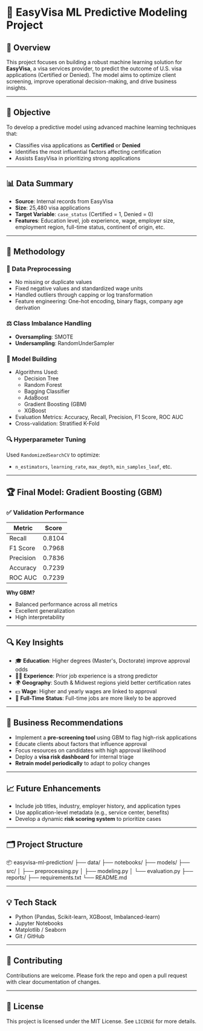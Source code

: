 # 🧠 EasyVisa ML Predictive Modeling Project

## 📌 Overview

This project focuses on building a robust machine learning solution for **EasyVisa**, a visa services provider, to predict the outcome of U.S. visa applications (Certified or Denied). The model aims to optimize client screening, improve operational decision-making, and drive business insights.

---

## 🎯 Objective

To develop a predictive model using advanced machine learning techniques that:

- Classifies visa applications as **Certified** or **Denied**
- Identifies the most influential factors affecting certification
- Assists EasyVisa in prioritizing strong applications

---

## 📊 Data Summary

- **Source**: Internal records from EasyVisa  
- **Size**: 25,480 visa applications  
- **Target Variable**: `case_status` (Certified = 1, Denied = 0)  
- **Features**: Education level, job experience, wage, employer size, employment region, full-time status, continent of origin, etc.

---

## 🔧 Methodology

### 🧹 Data Preprocessing

- No missing or duplicate values
- Fixed negative values and standardized wage units
- Handled outliers through capping or log transformation
- Feature engineering: One-hot encoding, binary flags, company age derivation

### ⚖️ Class Imbalance Handling

- **Oversampling**: SMOTE  
- **Undersampling**: RandomUnderSampler

### 🧠 Model Building

- Algorithms Used:
  - Decision Tree
  - Random Forest
  - Bagging Classifier
  - AdaBoost
  - Gradient Boosting (GBM)
  - XGBoost
- Evaluation Metrics: Accuracy, Recall, Precision, F1 Score, ROC AUC
- Cross-validation: Stratified K-Fold

### 🔍 Hyperparameter Tuning

Used `RandomizedSearchCV` to optimize:
- `n_estimators`, `learning_rate`, `max_depth`, `min_samples_leaf`, etc.

---

## 🏆 Final Model: Gradient Boosting (GBM)

### ✅ Validation Performance

| Metric     | Score   |
|------------|---------|
| Recall     | 0.8104  |
| F1 Score   | 0.7968  |
| Precision  | 0.7836  |
| Accuracy   | 0.7239  |
| ROC AUC    | 0.7239  |

**Why GBM?**

- Balanced performance across all metrics  
- Excellent generalization  
- High interpretability

---

## 🔍 Key Insights

- 🎓 **Education**: Higher degrees (Master's, Doctorate) improve approval odds
- 👨‍💼 **Experience**: Prior job experience is a strong predictor
- 🌍 **Geography**: South & Midwest regions yield better certification rates
- 💵 **Wage**: Higher and yearly wages are linked to approval
- 🧾 **Full-Time Status**: Full-time jobs are more likely to be approved

---

## 🚀 Business Recommendations

- Implement a **pre-screening tool** using GBM to flag high-risk applications
- Educate clients about factors that influence approval
- Focus resources on candidates with high approval likelihood
- Deploy a **visa risk dashboard** for internal triage
- **Retrain model periodically** to adapt to policy changes

---

## 📈 Future Enhancements

- Include job titles, industry, employer history, and application types
- Use application-level metadata (e.g., service center, benefits)
- Develop a dynamic **risk scoring system** to prioritize cases

---

## 🗂️ Project Structure
📦 easyvisa-ml-prediction/
├── data/
├── notebooks/
├── models/
├── src/
│ ├── preprocessing.py
│ ├── modeling.py
│ └── evaluation.py
├── reports/
├── requirements.txt
└── README.md


---

## 💡 Tech Stack

- Python (Pandas, Scikit-learn, XGBoost, Imbalanced-learn)
- Jupyter Notebooks
- Matplotlib / Seaborn
- Git / GitHub

---

## 🤝 Contributing

Contributions are welcome. Please fork the repo and open a pull request with clear documentation of changes.

---

## 📜 License

This project is licensed under the MIT License. See `LICENSE` for more details.

